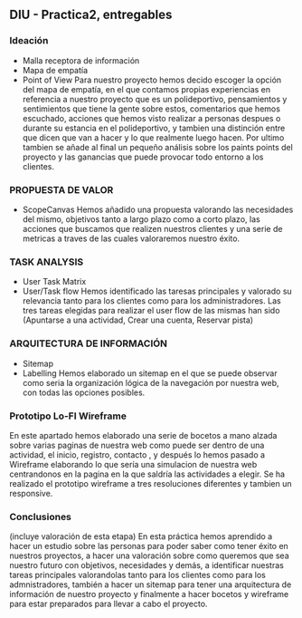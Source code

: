 ## DIU - Practica2, entregables

### Ideación 
* Malla receptora de información 
* Mapa de empatía
* Point of View 
Para nuestro proyecto hemos decido escoger la opción del mapa de empatía, en el que contamos propias experiencias en referencia a nuestro proyecto que es un polideportivo, pensamientos y sentimientos que tiene la gente sobre estos, comentarios que hemos escuchado, acciones que hemos visto realizar a personas despues o durante su estancia en el polideportivo, y tambien una distinción entre que dicen que van a hacer y lo que realmente luego hacen.
Por ultimo tambien se añade al final un pequeño análisis sobre los paints points del proyecto y las ganancias que puede provocar todo entorno a los clientes.


### PROPUESTA DE VALOR
* ScopeCanvas
Hemos añadido una propuesta valorando las necesidades del mismo, objetivos tanto a largo plazo como a corto plazo, las acciones que buscamos que realizen nuestros clientes y una serie de metricas a traves de las cuales valoraremos nuestro éxito.

### TASK ANALYSIS

* User Task Matrix 
* User/Task flow
Hemos identificado las taresas principales y valorado su relevancia tanto para los clientes como para los administradores.
Las tres tareas elegidas para realizar el user flow de las mismas han sido (Apuntarse a una actividad, Crear una cuenta, Reservar pista)

### ARQUITECTURA DE INFORMACIÓN

* Sitemap 
* Labelling 
Hemos elaborado un sitemap en el que se puede observar como seria la organización lógica de la navegación por nuestra web, con todas las opciones posibles.

### Prototipo Lo-FI Wireframe 
En este apartado hemos elaborado una serie de bocetos a mano alzada sobre varias paginas de nuestra web como puede ser dentro de una actividad, el inicio, registro, contacto , y después lo hemos pasado a Wireframe elaborando lo que sería una simulacion de nuestra web centrandonos en la pagina en la que saldría las actividades a elegir. Se ha realizado el prototipo wireframe a tres resoluciones diferentes y tambien un responsive.

### Conclusiones  
(incluye valoración de esta etapa)
En esta práctica hemos aprendido a hacer un estudio sobre las personas para poder saber como tener éxito en nuestros proyectos, a hacer una valoración sobre como queremos que sea nuestro futuro con objetivos, necesidades y demás, a identificar nuestras tareas principales valorandolas tanto para los clientes como para los admnistradores, también a hacer un sitemap para tener una arquitectura de información de nuestro proyecto y finalmente a hacer bocetos y wireframe para estar preparados para llevar a cabo el proyecto.
